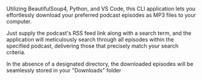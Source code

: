 Utilizing BeautifulSoup4, Python, and VS Code, this CLI application lets you effortlessly download your preferred podcast episodes as MP3 files to your computer.

Just supply the podcast's RSS feed link along with a search term, and the application will meticulously search through all episodes within the specified podcast, delivering those that precisely match your search criteria.

In the absence of a designated directory, the downloaded episodes will be seamlessly stored in your "Downloads" folder
